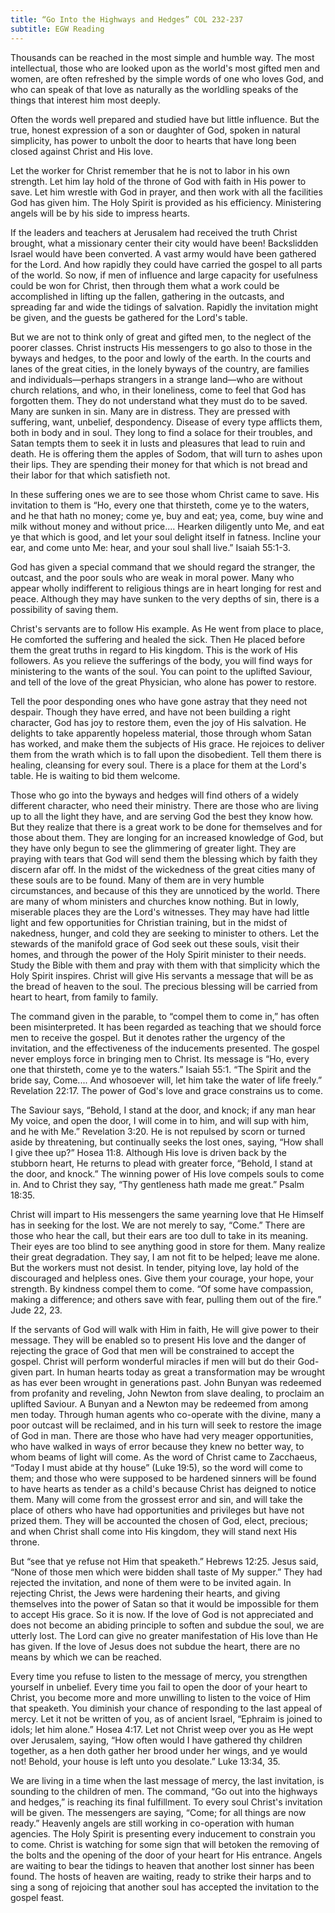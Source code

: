 ```yaml
---
title: “Go Into the Highways and Hedges” COL 232-237
subtitle: EGW Reading
---
```


Thousands can be reached in the most simple and humble way. The most intellectual, those who are looked upon as the world's most gifted men and women, are often refreshed by the simple words of one who loves God, and who can speak of that love as naturally as the worldling speaks of the things that interest him most deeply.

Often the words well prepared and studied have but little influence. But the true, honest expression of a son or daughter of God, spoken in natural simplicity, has power to unbolt the door to hearts that have long been closed against Christ and His love.

Let the worker for Christ remember that he is not to labor in his own strength. Let him lay hold of the throne of God with faith in His power to save. Let him wrestle with God in prayer, and then work with all the facilities God has given him. The Holy Spirit is provided as his efficiency. Ministering angels will be by his side to impress hearts.

If the leaders and teachers at Jerusalem had received the truth Christ brought, what a missionary center their city would have been! Backslidden Israel would have been converted. A vast army would have been gathered for the Lord. And how rapidly they could have carried the gospel to all parts of the world. So now, if men of influence and large capacity for usefulness could be won for Christ, then through them what a work could be accomplished in lifting up the fallen, gathering in the outcasts, and spreading far and wide the tidings of salvation. Rapidly the invitation might be given, and the guests be gathered for the Lord's table.

But we are not to think only of great and gifted men, to the neglect of the poorer classes. Christ instructs His messengers to go also to those in the byways and hedges, to the poor and lowly of the earth. In the courts and lanes of the great cities, in the lonely byways of the country, are families and individuals—perhaps strangers in a strange land—who are without church relations, and who, in their loneliness, come to feel that God has forgotten them. They do not understand what they must do to be saved. Many are sunken in sin. Many are in distress. They are pressed with suffering, want, unbelief, despondency. Disease of every type afflicts them, both in body and in soul. They long to find a solace for their troubles, and Satan tempts them to seek it in lusts and pleasures that lead to ruin and death. He is offering them the apples of Sodom, that will turn to ashes upon their lips. They are spending their money for that which is not bread and their labor for that which satisfieth not.

In these suffering ones we are to see those whom Christ came to save. His invitation to them is “Ho, every one that thirsteth, come ye to the waters, and he that hath no money; come ye, buy and eat; yea, come, buy wine and milk without money and without price.... Hearken diligently unto Me, and eat ye that which is good, and let your soul delight itself in fatness. Incline your ear, and come unto Me: hear, and your soul shall live.” Isaiah 55:1-3.

God has given a special command that we should regard the stranger, the outcast, and the poor souls who are weak in moral power. Many who appear wholly indifferent to religious things are in heart longing for rest and peace. Although they may have sunken to the very depths of sin, there is a possibility of saving them.

Christ's servants are to follow His example. As He went from place to place, He comforted the suffering and healed the sick. Then He placed before them the great truths in regard to His kingdom. This is the work of His followers. As you relieve the sufferings of the body, you will find ways for ministering to the wants of the soul. You can point to the uplifted Saviour, and tell of the love of the great Physician, who alone has power to restore.

Tell the poor desponding ones who have gone astray that they need not despair. Though they have erred, and have not been building a right character, God has joy to restore them, even the joy of His salvation. He delights to take apparently hopeless material, those through whom Satan has worked, and make them the subjects of His grace. He rejoices to deliver them from the wrath which is to fall upon the disobedient. Tell them there is healing, cleansing for every soul. There is a place for them at the Lord's table. He is waiting to bid them welcome.

Those who go into the byways and hedges will find others of a widely different character, who need their ministry. There are those who are living up to all the light they have, and are serving God the best they know how. But they realize that there is a great work to be done for themselves and for those about them. They are longing for an increased knowledge of God, but they have only begun to see the glimmering of greater light. They are praying with tears that God will send them the blessing which by faith they discern afar off. In the midst of the wickedness of the great cities many of these souls are to be found. Many of them are in very humble circumstances, and because of this they are unnoticed by the world. There are many of whom ministers and churches know nothing. But in lowly, miserable places they are the Lord's witnesses. They may have had little light and few opportunities for Christian training, but in the midst of nakedness, hunger, and cold they are seeking to minister to others. Let the stewards of the manifold grace of God seek out these souls, visit their homes, and through the power of the Holy Spirit minister to their needs. Study the Bible with them and pray with them with that simplicity which the Holy Spirit inspires. Christ will give His servants a message that will be as the bread of heaven to the soul. The precious blessing will be carried from heart to heart, from family to family.

The command given in the parable, to “compel them to come in,” has often been misinterpreted. It has been regarded as teaching that we should force men to receive the gospel. But it denotes rather the urgency of the invitation, and the effectiveness of the inducements presented. The gospel never employs force in bringing men to Christ. Its message is “Ho, every one that thirsteth, come ye to the waters.” Isaiah 55:1. “The Spirit and the bride say, Come.... And whosoever will, let him take the water of life freely.” Revelation 22:17. The power of God's love and grace constrains us to come.

The Saviour says, “Behold, I stand at the door, and knock; if any man hear My voice, and open the door, I will come in to him, and will sup with him, and he with Me.” Revelation 3:20. He is not repulsed by scorn or turned aside by threatening, but continually seeks the lost ones, saying, “How shall I give thee up?” Hosea 11:8. Although His love is driven back by the stubborn heart, He returns to plead with greater force, “Behold, I stand at the door, and knock.” The winning power of His love compels souls to come in. And to Christ they say, “Thy gentleness hath made me great.” Psalm 18:35.

Christ will impart to His messengers the same yearning love that He Himself has in seeking for the lost. We are not merely to say, “Come.” There are those who hear the call, but their ears are too dull to take in its meaning. Their eyes are too blind to see anything good in store for them. Many realize their great degradation. They say, I am not fit to be helped; leave me alone. But the workers must not desist. In tender, pitying love, lay hold of the discouraged and helpless ones. Give them your courage, your hope, your strength. By kindness compel them to come. “Of some have compassion, making a difference; and others save with fear, pulling them out of the fire.” Jude 22, 23.

If the servants of God will walk with Him in faith, He will give power to their message. They will be enabled so to present His love and the danger of rejecting the grace of God that men will be constrained to accept the gospel. Christ will perform wonderful miracles if men will but do their God-given part. In human hearts today as great a transformation may be wrought as has ever been wrought in generations past. John Bunyan was redeemed from profanity and reveling, John Newton from slave dealing, to proclaim an uplifted Saviour. A Bunyan and a Newton may be redeemed from among men today. Through human agents who co-operate with the divine, many a poor outcast will be reclaimed, and in his turn will seek to restore the image of God in man. There are those who have had very meager opportunities, who have walked in ways of error because they knew no better way, to whom beams of light will come. As the word of Christ came to Zacchaeus, “Today I must abide at thy house” (Luke 19:5), so the word will come to them; and those who were supposed to be hardened sinners will be found to have hearts as tender as a child's because Christ has deigned to notice them. Many will come from the grossest error and sin, and will take the place of others who have had opportunities and privileges but have not prized them. They will be accounted the chosen of God, elect, precious; and when Christ shall come into His kingdom, they will stand next His throne.

But “see that ye refuse not Him that speaketh.” Hebrews 12:25. Jesus said, “None of those men which were bidden shall taste of My supper.” They had rejected the invitation, and none of them were to be invited again. In rejecting Christ, the Jews were hardening their hearts, and giving themselves into the power of Satan so that it would be impossible for them to accept His grace. So it is now. If the love of God is not appreciated and does not become an abiding principle to soften and subdue the soul, we are utterly lost. The Lord can give no greater manifestation of His love than He has given. If the love of Jesus does not subdue the heart, there are no means by which we can be reached.

Every time you refuse to listen to the message of mercy, you strengthen yourself in unbelief. Every time you fail to open the door of your heart to Christ, you become more and more unwilling to listen to the voice of Him that speaketh. You diminish your chance of responding to the last appeal of mercy. Let it not be written of you, as of ancient Israel, “Ephraim is joined to idols; let him alone.” Hosea 4:17. Let not Christ weep over you as He wept over Jerusalem, saying, “How often would I have gathered thy children together, as a hen doth gather her brood under her wings, and ye would not! Behold, your house is left unto you desolate.” Luke 13:34, 35.

We are living in a time when the last message of mercy, the last invitation, is sounding to the children of men. The command, “Go out into the highways and hedges,” is reaching its final fulfillment. To every soul Christ's invitation will be given. The messengers are saying, “Come; for all things are now ready.” Heavenly angels are still working in co-operation with human agencies. The Holy Spirit is presenting every inducement to constrain you to come. Christ is watching for some sign that will betoken the removing of the bolts and the opening of the door of your heart for His entrance. Angels are waiting to bear the tidings to heaven that another lost sinner has been found. The hosts of heaven are waiting, ready to strike their harps and to sing a song of rejoicing that another soul has accepted the invitation to the gospel feast.